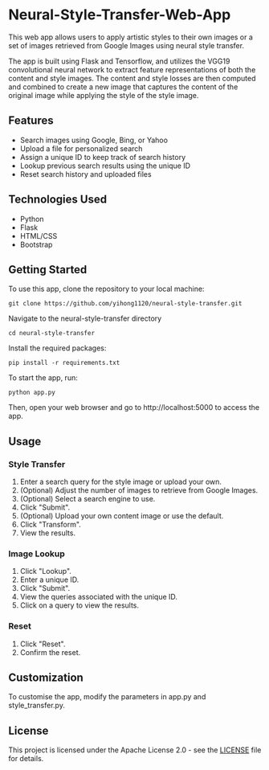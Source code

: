 # Neural-Style-Transfer-Web-App
This web app allows users to apply artistic styles to their own images or a set of images retrieved from Google Images using neural style transfer.

The app is built using Flask and Tensorflow, and utilizes the VGG19 convolutional neural network to extract feature representations of both the content and style images. The content and style losses are then computed and combined to create a new image that captures the content of the original image while applying the style of the style image.

## Features

- Search images using Google, Bing, or Yahoo
- Upload a file for personalized search
- Assign a unique ID to keep track of search history
- Lookup previous search results using the unique ID
- Reset search history and uploaded files

## Technologies Used

- Python
- Flask
- HTML/CSS
- Bootstrap


## Getting Started
To use this app, clone the repository to your local machine:

    git clone https://github.com/yihong1120/neural-style-transfer.git

Navigate to the neural-style-transfer directory

    cd neural-style-transfer

Install the required packages:

    pip install -r requirements.txt

To start the app, run:

    python app.py

Then, open your web browser and go to http://localhost:5000 to access the app.

## Usage

### Style Transfer
1. Enter a search query for the style image or upload your own.
2. (Optional) Adjust the number of images to retrieve from Google Images.
3. (Optional) Select a search engine to use.
4. Click "Submit".
5. (Optional) Upload your own content image or use the default.
6. Click "Transform".
7. View the results.

### Image Lookup
1. Click "Lookup".
2. Enter a unique ID.
3. Click "Submit".
4. View the queries associated with the unique ID.
5. Click on a query to view the results.

### Reset
1. Click "Reset".
2. Confirm the reset.

## Customization
To customise the app, modify the parameters in app.py and style_transfer.py.

## License

This project is licensed under the Apache License 2.0 - see the [LICENSE](https://github.com/yihong1120/Neural-Style-Transfer-Web-App/blob/main/LICENSE) file for details.
